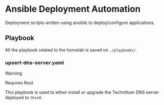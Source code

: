# Ansible Deployment Automation

Deployment scripts written using ansible to deploy/configure applications.

## Playbook

All the playbook related to the homelab is saved on `./playbooks/`.

### upsert-dns-server.yaml

> [!WARNING]
> Requires Root

This playbook is used to either install or upgrade the Technitium DNS server deployed to `thin0`.
